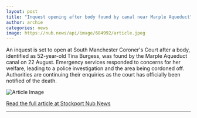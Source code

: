 ```yaml
---
layout: post
title: "Inquest opening after body found by canal near Marple Aqueduct"
author: archie
categories: news
image: https://nub.news/api/image/684992/article.jpeg
---
```

An inquest is set to open at South Manchester Coroner's Court after a body, identified as 52-year-old Tina Burgess, was found by the Marple Aqueduct canal on 22 August. Emergency services responded to concerns for her welfare, leading to a police investigation and the area being cordoned off. Authorities are continuing their enquiries as the court has officially been notified of the death.

![Article Image](https://nub.news/api/image/684992/article.jpeg)

[Read the full article at Stockport Nub News](https://stockport.nub.news/news/local-news/womans-body-found-by-canal-near-marple-aqueduct-269678)

---
